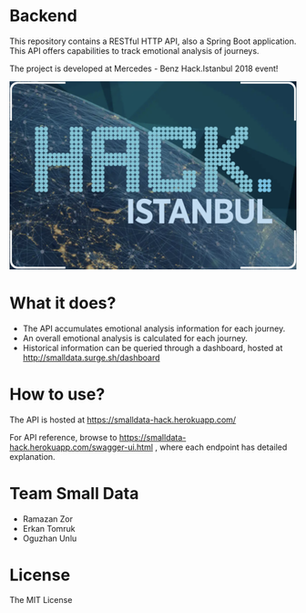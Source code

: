 # Backend

This repository contains a RESTful HTTP API, also a Spring Boot application. This API offers capabilities to track emotional analysis of journeys.

The project is developed at Mercedes - Benz Hack.Istanbul 2018 event!

![Hack Istanbul](hack-istanbul.png)

# What it does?

- The API accumulates emotional analysis information for each journey.
- An overall emotional analysis is calculated for each journey.
- Historical information can be queried through a dashboard, hosted at http://smalldata.surge.sh/dashboard

# How to use?

The API is hosted at https://smalldata-hack.herokuapp.com/

For API reference, browse to https://smalldata-hack.herokuapp.com/swagger-ui.html , where each endpoint has detailed explanation.

# Team Small Data

- Ramazan Zor
- Erkan Tomruk
- Oguzhan Unlu

# License

The MIT License
